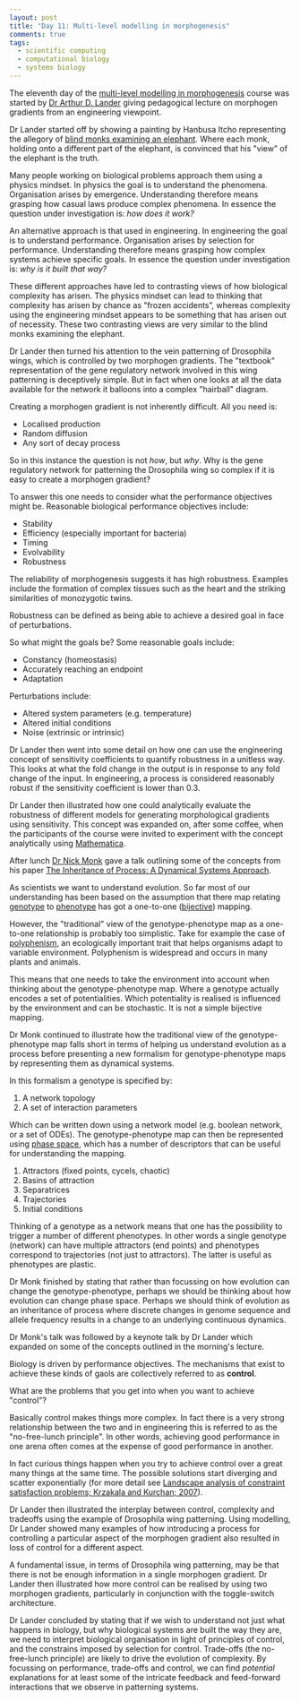 ```yaml
---
layout: post
title: "Day 11: Multi-level modelling in morphogenesis"
comments: true
tags:
  - scientific computing
  - computational biology
  - systems biology
---
```


The eleventh day of the
[multi-level modelling in morphogenesis](https://www.jic.ac.uk/whats-on/events/2015/07/embo-practical-course-2015/)
course was started by
[Dr Arthur D. Lander](http://lander-office.bio.uci.edu/landerfacts.html)
giving pedagogical lecture on morphogen gradients from an engineering
viewpoint.

Dr Lander started off by showing a painting by Hanbusa Itcho representing the
allegory of 
[blind monks examining an elephant](https://en.wikipedia.org/wiki/Blind_men_and_an_elephant).
Where each monk, holding onto a different part of the elephant, is convinced that
his "view" of the elephant is the truth.

Many people working on biological problems approach them using a physics mindset.
In physics the goal is to understand the phenomena. Organisation arises by emergence.
Understanding therefore means grasping how casual laws produce complex phenomena.
In essence the question under investigation is: *how does it work?*

An alternative approach is that used in engineering. In engineering the goal is to
understand performance. Organisation arises by selection for performance.
Understanding therefore means grasping how complex systems achieve specific goals.
In essence the question under investigation is: *why is it built that way?*

These different approaches have led to contrasting views of how biological complexity
has arisen. The physics mindset can lead to thinking that complexity has arisen
by chance as "frozen accidents”, whereas complexity using the engineering mindset appears
to be something that has arisen out of necessity. These two contrasting views are
very similar to the blind monks examining the elephant.

Dr Lander then turned his attention to the vein patterning of Drosophila wings,
which is controlled by two morphogen gradients.
The "textbook" representation of the gene regulatory network involved in this
wing patterning is deceptively simple. But in fact when one looks at all the
data available for the network it balloons into a complex "hairball" diagram.

Creating a morphogen gradient is not inherently difficult. All you need is:

- Localised production
- Random diffusion
- Any sort of decay process

So in this instance the question is not *how*, but *why*. Why is the gene
regulatory network for patterning the Drosophila wing so complex if it is easy
to create a morphogen gradient?

To answer this one needs to consider what the performance objectives might be.
Reasonable biological performance objectives include:

- Stability
- Efficiency (especially important for bacteria)
- Timing
- Evolvability
- Robustness

The reliability of morphogenesis suggests it has high robustness.
Examples include the formation of complex tissues such as the heart and the
striking similarities of monozygotic twins.

Robustness can be defined as being able to achieve a desired goal in face of
perturbations.

So what might the goals be? Some reasonable goals include:

- Constancy (homeostasis)
- Accurately reaching an endpoint
- Adaptation

Perturbations include:

- Altered system parameters (e.g. temperature)
- Altered initial conditions
- Noise (extrinsic or intrinsic)

Dr Lander then went into some detail on how one can use the engineering concept
of sensitivity coefficients to quantify robustness in a unitless way. This looks
at what the fold change in the output is in response to any fold change of the input.
In engineering, a process is considered reasonably robust if the sensitivity coefficient is
lower than 0.3.

Dr Lander then illustrated how one could analytically evaluate the robustness of
different models for generating morphological gradients using sensitivity.
This concept was expanded on, after some coffee, when the participants of the
course were invited to experiment with the concept analytically using
[Mathematica](http://www.wolfram.com/mathematica/).

After lunch
[Dr Nick Monk](http://nick-monk.staff.shef.ac.uk)
gave a talk outlining some of the concepts from his paper
[The Inheritance of Process: A Dynamical Systems Approach](http://onlinelibrary.wiley.com/doi/10.1002/jez.b.22468/abstract).

As scientists we want to understand evolution. So far most of our understanding
has been based on the assumption that there map relating
[genotype](https://en.wikipedia.org/wiki/Genotype) to
[phenotype](https://en.wikipedia.org/wiki/Phenotype)
has got a one-to-one
([bijective](https://en.wikipedia.org/wiki/Bijection)) mapping.

However, the "traditional" view of the genotype-phenotype map as a one-to-one
relationship is probably too simplistic. Take for example the case of
[polyphenism](https://en.wikipedia.org/wiki/Polyphenism), an
ecologically important trait that helps organisms adapt to variable
environment. Polyphenism is widespread and occurs in many plants and animals.

This means that one needs to take the environment into account when thinking
about the genotype-phenotype map. Where a genotype actually encodes a set of
potentialities. Which potentiality is realised is influenced by the environment
and can be stochastic. It is not a simple bijective mapping.

Dr Monk continued to illustrate how the traditional view of the
genotype-phenotype map falls short in terms of helping us understand
evolution as a process before presenting a new formalism
for genotype-phenotype maps by representing them as dynamical systems. 

In this formalism a genotype is specified by:

1. A network topology
2. A set of interaction parameters

Which can be written down using a network model (e.g. boolean network, or a set of ODEs).
The genotype-phenotype map can then be represented using
[phase space](https://en.wikipedia.org/wiki/Phase_space), which has a number of
descriptors that can be useful for understanding the mapping.

1. Attractors (fixed points, cycels, chaotic)
2. Basins of attraction
3. Separatrices
4. Trajectories
5. Initial conditions

Thinking of a genotype as a network means that one has the possibility to trigger
a number of different phenotypes. In other words a single genotype (network) can
have multiple attractors (end points) and phenotypes correspond to trajectories
(not just to attractors). The latter is useful as phenotypes are plastic.

Dr Monk finished by stating that rather than focussing on how evolution can
change the genotype-phenotype, perhaps we should be thinking about how evolution
can change phase space. Perhaps we should think of evolution as an inheritance
of process where discrete changes in genome sequence and allele frequency
results in a change to an underlying continuous dynamics.

Dr Monk's talk was followed by a keynote talk by Dr Lander which expanded on some
of the concepts outlined in the morning's lecture.

Biology is driven by performance objectives. The mechanisms that exist to achieve
these kinds of gaols are collectively referred to as **control**.

What are the problems that you get into when you want to achieve "control"?

Basically control makes things more complex. In fact there is a very strong
relationship between the two and in engineering this is referred to as the
"no-free-lunch principle". In other words, achieving good performance in one
arena often comes at the expense of good performance in another.

In fact curious things happen when you try to achieve control over a great many
things at the same time. The possible solutions start diverging and scatter
exponentially (for more detail see
[Landscape analysis of constraint satisfaction problems; Krzakala and Kurchan; 2007](http://journals.aps.org/pre/abstract/10.1103/PhysRevE.76.021122)).

Dr Lander then illustrated the interplay between control, complexity and
tradeoffs using the example of Drosophila wing patterning. Using modelling, Dr
Lander showed many examples of how introducing a process for controlling a
particular aspect of the morphogen gradient also resulted in loss of control
for a different aspect.

A fundamental issue, in terms of Drosophila wing patterning, may be that there
is not be enough information in a single morphogen gradient. Dr Lander then
illustrated how more control can be realised by using two morphogen gradients,
particularly in conjunction with the toggle-switch architecture.

Dr Lander concluded by stating that if we wish to understand not just what
happens in biology, but why biological systems are built the way they are, we
need to interpret biological organisation in light of principles of control,
and the constrains imposed by selection for control. Trade-offs (the
no-free-lunch principle) are likely to drive the evolution of complexity.  By
focussing on performance, trade-offs and control, we can find *potential*
explanations for at least some of the intricate feedback and feed-forward
interactions that we observe in patterning systems.

